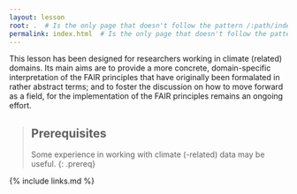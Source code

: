 ```yaml
---
layout: lesson
root: .  # Is the only page that doesn't follow the pattern /:path/index.html
permalink: index.html  # Is the only page that doesn't follow the pattern /:path/index.html
---
```


This lesson has been designed for researchers working in climate (related)
domains. Its main aims are to provide a more concrete, domain-specific
interpretation of the FAIR principles that have originally been formalated in
rather abstract terms; and to foster the discussion on how to move forward as a
field, for the implementation of the FAIR principles remains an ongoing effort.

> ## Prerequisites
>
> Some experience in working with climate (-related) data may be useful.
{: .prereq}

{% include links.md %}
